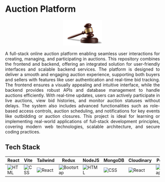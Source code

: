 # Auction Platform
<div align="center">
  <img src="frontend/public/favicon.png" width="25%" height="auto"/>
</div>
<p align="justify">A full-stack online auction platform enabling seamless user interactions for creating, managing, and participating in auctions. This repository combines the frontend and backend, offering an integrated solution for user-friendly interfaces and scalable backend services. The platform is designed to deliver a smooth and engaging auction experience, supporting both buyers and sellers with features like user authentication and real-time bid tracking. The frontend ensures a visually appealing and intuitive interface, while the backend provides robust APIs and database management to handle auctions efficiently. With real-time updates, users can actively participate in live auctions, view bid histories, and monitor auction statuses without delays. The system also includes advanced functionalities such as role-based access controls, auction scheduling, and notifications for key events like outbidding or auction closures. This project is ideal for learning or implementing real-world applications of full-stack development principles, covering modern web technologies, scalable architecture, and secure coding practices.</p>
<h2 align="left">Tech Stack</h2>

| React | Vite | Tailwind | Redux | NodeJS  | MongoDB  | Cloudinary  | Postman  |
|-------|------|----------|-------|---------|----------|-------------|----------|
| <img src="https://cdn.worldvectorlogo.com/logos/react-2.svg" alt="HTML" width="65"/> | <img src="https://cdn.worldvectorlogo.com/logos/vitejs.svg" alt="CSS" width="65"/> | <img src="https://cdn.worldvectorlogo.com/logos/tailwindcss.svg" alt="React" width="65"/> | <img src="https://cdn.worldvectorlogo.com/logos/redux.svg" alt="Bootsrtap" width="65"/> | <img src="https://cdn.worldvectorlogo.com/logos/nodejs-icon.svg" alt="HTML" width="65"/> | <img src="https://cdn.worldvectorlogo.com/logos/mongodb-icon-1.svg" alt="CSS" width="65"/> | <img src="https://cdn.worldvectorlogo.com/logos/cloudinary-2.svg" alt="React" width="65"/> | <img src="https://cdn.worldvectorlogo.com/logos/postman.svg" alt="Bootsrtap" width="65"/> 
